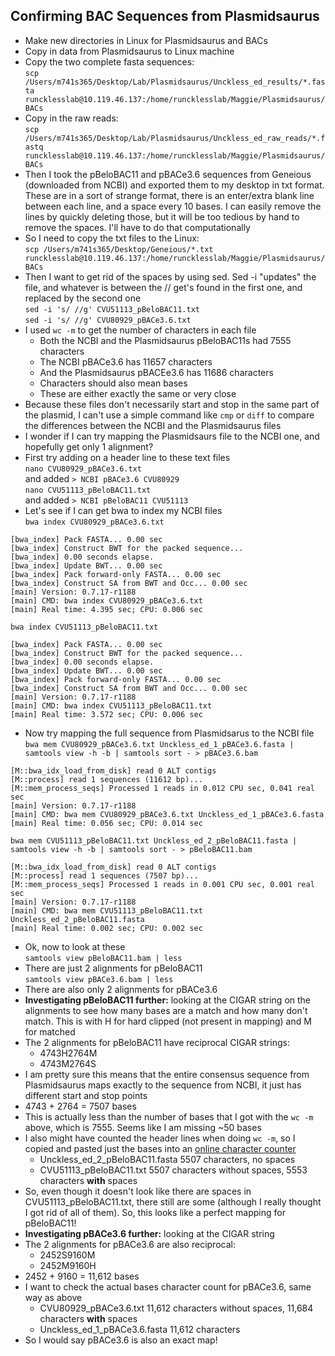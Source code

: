 ## Confirming BAC Sequences from Plasmidsaurus

- Make new directories in Linux for Plasmidsaurus and BACs
- Copy in data from Plasmidsaurus to Linux machine
- Copy the two complete fasta sequences:  
`scp /Users/m741s365/Desktop/Lab/Plasmidsaurus/Unckless_ed_results/*.fasta runcklesslab@10.119.46.137:/home/runcklesslab/Maggie/Plasmidsaurus/BACs`
- Copy in the raw reads:  
`scp /Users/m741s365/Desktop/Lab/Plasmidsaurus/Unckless_ed_raw_reads/*.fastq runcklesslab@10.119.46.137:/home/runcklesslab/Maggie/Plasmidsaurus/BACs`
- Then I took the pBeloBAC11 and pBACe3.6 sequences from Geneious (downloaded from NCBI) and exported them to my desktop in txt format. These are in a sort of strange format, there is an enter/extra blank line between each line, and a space every 10 bases. I can easily remove the lines by quickly deleting those, but it will be too tedious by hand to remove the spaces. I'll have to do that computationally
- So I need to copy the txt files to the Linux:   
`scp /Users/m741s365/Desktop/Geneious/*.txt runcklesslab@10.119.46.137:/home/runcklesslab/Maggie/Plasmidsaurus/BACs`  
- Then I want to get rid of the spaces by using sed. Sed -i "updates" the file, and whatever is between the // get's found in the first one, and replaced by the second one   
`sed -i 's/ //g' CVU51113_pBeloBAC11.txt`  
`sed -i 's/ //g' CVU80929_pBACe3.6.txt`
- I used `wc -m` to get the number of characters in each file
  - Both the NCBI and the Plasmidsaurus pBeloBAC11s had 7555 characters
  - The NCBI pBACe3.6 has 11657 characters
  - And the Plasmidsaurus pBACEe3.6 has 11686 characters
  - Characters should also mean bases
  - These are either exactly the same or very close
- Because these files don't necessarily start and stop in the same part of the plasmid, I can't use a simple command like `cmp` or `diff` to compare the differences between the NCBI and the Plasmidsaurus files
- I wonder if I can try mapping the Plasmidsaurs file to the NCBI one, and hopefully get only 1 alignment?
- First try adding on a header line to these text files  
`nano CVU80929_pBACe3.6.txt`  
and added `> NCBI pBACe3.6 CVU80929`  
`nano CVU51113_pBeloBAC11.txt`  
and added `> NCBI pBeloBAC11 CVU51113`
- Let's see if I can get bwa to index my NCBI files   
`bwa index CVU80929_pBACe3.6.txt`    
```
[bwa_index] Pack FASTA... 0.00 sec
[bwa_index] Construct BWT for the packed sequence...
[bwa_index] 0.00 seconds elapse.
[bwa_index] Update BWT... 0.00 sec
[bwa_index] Pack forward-only FASTA... 0.00 sec
[bwa_index] Construct SA from BWT and Occ... 0.00 sec
[main] Version: 0.7.17-r1188
[main] CMD: bwa index CVU80929_pBACe3.6.txt
[main] Real time: 4.395 sec; CPU: 0.006 sec
```  
`bwa index CVU51113_pBeloBAC11.txt`  
```
[bwa_index] Pack FASTA... 0.00 sec
[bwa_index] Construct BWT for the packed sequence...
[bwa_index] 0.00 seconds elapse.
[bwa_index] Update BWT... 0.00 sec
[bwa_index] Pack forward-only FASTA... 0.00 sec
[bwa_index] Construct SA from BWT and Occ... 0.00 sec
[main] Version: 0.7.17-r1188
[main] CMD: bwa index CVU51113_pBeloBAC11.txt
[main] Real time: 3.572 sec; CPU: 0.006 sec
```   
- Now try mapping the full sequence from Plasmidsarus to the NCBI file   
`bwa mem CVU80929_pBACe3.6.txt Unckless_ed_1_pBACe3.6.fasta | samtools view -h -b | samtools sort - > pBACe3.6.bam`  
```
[M::bwa_idx_load_from_disk] read 0 ALT contigs
[M::process] read 1 sequences (11612 bp)...
[M::mem_process_seqs] Processed 1 reads in 0.012 CPU sec, 0.041 real sec
[main] Version: 0.7.17-r1188
[main] CMD: bwa mem CVU80929_pBACe3.6.txt Unckless_ed_1_pBACe3.6.fasta
[main] Real time: 0.056 sec; CPU: 0.014 sec
```  
`bwa mem CVU51113_pBeloBAC11.txt Unckless_ed_2_pBeloBAC11.fasta | samtools view -h -b | samtools sort - > pBeloBAC11.bam`   
```
[M::bwa_idx_load_from_disk] read 0 ALT contigs
[M::process] read 1 sequences (7507 bp)...
[M::mem_process_seqs] Processed 1 reads in 0.001 CPU sec, 0.001 real sec
[main] Version: 0.7.17-r1188
[main] CMD: bwa mem CVU51113_pBeloBAC11.txt Unckless_ed_2_pBeloBAC11.fasta
[main] Real time: 0.002 sec; CPU: 0.002 sec
```
- Ok, now to look at these  
`samtools view pBeloBAC11.bam | less`
- There are just 2 alignments for pBeloBAC11  
`samtools view pBACe3.6.bam | less`
- There are also only 2 alignments for pBACe3.6
- **Investigating pBeloBAC11 further:** looking at the CIGAR string on the alignments to see how many bases are a match and how many don't match. This is with H for hard clipped (not present in mapping) and M for matched
- The 2 alignments for pBeloBAC11 have reciprocal CIGAR strings:
  - 4743H2764M
  - 4743M2764S
- I am pretty sure this means that the entire consensus sequence from Plasmidsaurus maps exactly to the sequence from NCBI, it just has different start and stop points
- 4743 + 2764 = 7507 bases
- This is actually less than the number of bases that I got with the `wc -m` above, which is 7555. Seems like I am missing ~50 bases
- I also might have counted the header lines when doing `wc -m`, so I copied and pasted just the bases into an [online character counter](https://lettercounter.github.io/)
  - Unckless_ed_2_pBeloBAC11.fasta 5507 characters, no spaces
  - CVU51113_pBeloBAC11.txt 5507 characters without spaces, 5553 characters **with** spaces
- So, even though it doesn't look like there are spaces in CVU51113_pBeloBAC11.txt, there still are some (although I really thought I got rid of all of them). So, this looks like a perfect mapping for pBeloBAC11!
- **Investigating pBACe3.6 further:** looking at the CIGAR string
- The 2 alignments for pBACe3.6 are also reciprocal:
  - 2452S9160M
  - 2452M9160H
- 2452 + 9160 = 11,612 bases
- I want to check the actual bases character count for pBACe3.6, same way as above
  - CVU80929_pBACe3.6.txt 11,612 characters without spaces, 11,684 characters **with** spaces
  - Unckless_ed_1_pBACe3.6.fasta 11,612 characters
- So I would say pBACe3.6 is also an exact map!   
